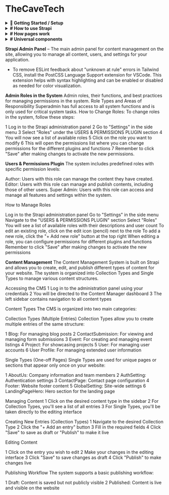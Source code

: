 # TheCaveTech

<details>
    <summary><strong>🚀 Getting Started / Setup</strong></summary>

This setup is designed for testing purposes only, as the company prefers to handle deployment themselves.
<details>
<summary><strong>
1. Installation
</strong></summary>

# <strong>Til sensor</strong>
Du kan hoppe over steg 0
</br>
Both frontend and backend have `.env.example` files.  
0. Create `.env` files in both frontend and backend folders and copy the contents from `.env.example` into `.env`.


# database filen innheolder kun data ikke bilder


# <strong>Backend:</strong>  
1. In the project root, you'll find a zipped database file.  
     Unzip it.  
2. Start MySQL Workbench  
3. Go to your root connection in Workbench → Administration → Users and Privileges → Add Account →  
     Enter `DATABASE_USERNAME` and `DATABASE_PASSWORD` as specified in your backend `.env` file  
4. In Administrative Roles, select all and click Apply  
5. Go to MySQL Connections and create a connection with the username from step 3  
6. Enter the connection you just created  
7. From the menu, select Server → Data Import  
8. Choose "Import from Self-contained File" and select the file from step 1  
9. For "Default Schema to be Imported To", choose "New" and enter `DATABASE_NAME` as in your `.env`  
10. Select the schema from "Default Target Schema" and click Start Import  
11. Refresh Schemas, and in Query, write `USE "database_name_from_env"` (e.g., `USE thecavetech`)

# <strong>Frontend:</strong>  
Her trenges det bare å kopiere innholdet fra .env.example over til .env

After setting up `.env` in the root folder (where `.env.example` is):

**Run:**

#Backend
In your terminal:  
12. `cd backend`  
13. `npm i`  
14. `npm run develop`
14. Navigate to the backend URL specified in your frontend `.env`  
15. If using our database file and prompted to create a user, use:  
        - Email: test@den.no  
        - Password: Gokstad1234  
     # OR 
     admin@admin.no </br>
     Admin1234 </br>



#Frontend

In the terminal:  
1. `cd frontend`  
2. `npm i`
3. `npm run dev`
4. Navigate to the frontend URL specified in your `.env`

**Testing:**  
1. `cd frontend`  
2. `npm run test` to run tests

</details>
<details>
<summary><strong>
🔐 2. Setting up OAuth / 3rd-party SSO Providers <br>
<strong>For testing:</strong>
</strong></summary>

# After npm run 

#### ✅ Google

1. Go to: [https://console.cloud.google.com/welcome](https://console.cloud.google.com/welcome)  
     Click **Select a project** and create a new project.

2. Go to: [https://console.cloud.google.com/apis/credentials](https://console.cloud.google.com/apis/credentials)  
     Click **Create credentials** → Select **OAuth client ID**

     - **Application type:** Web Application  
     - **Name:** Any name for your client  
     - **Authorized redirect URIs (for testing):**
         - `http://localhost:3000/api/auth/callback/google`
         - `http://localhost:1337/api/connect/google/callback`

3. Go to: [https://console.cloud.google.com/auth/branding](https://console.cloud.google.com/auth/branding)  
     Here you can configure the **OAuth consent screen**.  
     The following is **not required for testing**, but **mandatory for deployment**:

     - Application name  
     - Support email  
     - Application logo (optional)  
     - Privacy policy and terms of service  
     - Authorized domains such as:
         - `https://www.thecavetech.org`
         - Domains used in redirect URIs

---

#### ✅ Facebook

1. Go to: [https://developers.facebook.com/](https://developers.facebook.com/)  
     Create a new app for OAuth.

2. Follow the guide:  
     [Learning Strapi Authentication Flows with the Facebook Provider](https://strapi.io/blog/learning-strapi-authentication-flows-with-the-facebook-provider)

3. **Testing locally with Ngrok:**  
     - Run `ngrok http 3000` to generate a public URL.  
     - Use this as the redirect URI in the Facebook Developer Portal, e.g.:  
         `https://abc123.ngrok.io/api/auth/callback/facebook`  
     - For deployment, replace with your production URL:  
         `https://yourdomain.com/api/auth/callback/facebook`

---

#### ⚠️ Microsoft

- **Not tested**, as it requires a credit card for the trial period.  
- The code is implemented **universally** and should work with Microsoft and other providers like Google and Facebook.

---

### ⚙️ Configuration in Strapi

1. Go to the **Strapi Admin Panel**
2. Navigate to **Settings**
3. Under **Users & Permissions Plugin**, select **Providers**
4. Choose your desired OAuth provider
5. Enter:
     - **Client ID** and **Client Secret** from previous steps (Google/Facebook)
6. Add the following redirect URLs:

     - Google: `http://localhost:3000/api/auth/callback/google`  
     - Facebook: `http://localhost:3000/api/auth/callback/facebook`

7. For Microsoft: The redirect URL is generated automatically in Strapi

<details>
    <summary><strong>🖼️ Show Image</strong></summary>

    ![Screenshot](/ImagesForReadme/StrapiAddOauth.png)

    > 🔄 Remember to update **Authorized redirect URIs** when deploying the application so they point to the correct production URL.

</details>
</details>

<details>
<summary><strong>
🔐 3. Setting up SendGrid <br>
<strong>For testing:</strong>
</strong></summary>

1. Enable email in the Strapi admin panel:  
     Settings → Users & Permissions Plugin → Providers → Email → Enable > True → Save

2. Log in or register at https://app.sendgrid.com/  
3. Create a new sender  
4. Verify your email  
5. Go to API settings and create an API key  
6. After setup, save the API key in your `.env` file:  
     ```
     SENDGRID_API_KEY=
     DEFAULT_FROM_EMAIL=
     DEFAULT_REPLY_TO_EMAIL=
     ```
     Use the same values as when you created the sender.

**SendGrid: Unauthorized Error issue while using SendGrid Email API**  
[Help Article](https://help.twilio.com/articles/10284917001627)

</details>



</details>

<details><summary><strong># How to use Strapi</strong></summary>
# Plugins.ts
#
</details>

<details><summary><strong># How pages work</strong></summary></details>

<details><summary><strong># Universal components</strong></summary></details>


**Strapi Admin Panel** – The main admin panel for content management on the site, allowing you to manage all content, users, and settings for your application.

- To remove ESLint feedback about "unknown at rule" errors in Tailwind CSS, install the PostCSS Language Support extension for VSCode. This extension helps with syntax highlighting and can be enabled or disabled as needed for color visualization.

**Admin Roles in the System**
Admin roles, their functions, and best practices for managing permissions in the system.
Role Types and Areas of Responsibility
Superadmin has full access to all system functions and is only used for critical system tasks.
How to Change Roles:
To change roles in the system, follow these steps:

1 Log in to the Strapi administration panel
2 Go to "Settings" in the side menu
3 Select "Roles" under the USERS & PERMISSIONS PLUGIN section
4 You will now see a list of available roles
5 Click on the role you want to modify
6 This will open the permissions list where you can change permissions for the different plugins and functions
7 Remember to click "Save" after making changes to activate the new permissions.

**Users & Permissions Plugin**
The system includes predefined roles with specific permission levels:

Author: Users with this role can manage the content they have created.
Editor: Users with this role can manage and publish contents, including those of other users.
Super Admin: Users with this role can access and manage all features and settings within the system.

How to Manage Roles

Log in to the Strapi administration panel
Go to "Settings" in the side menu
Navigate to the "USERS & PERMISSIONS PLUGIN" section
Select "Roles"
You will see a list of available roles with their descriptions and user count
To edit an existing role, click on the edit icon (pencil) next to the role
To add a new role, click the "+ Add new role" button at the top right
When editing a role, you can configure permissions for different plugins and functions
Remember to click "Save" after making changes to activate the new permissions

**Content Management**
The Content Management System is built on Strapi and allows you to create, edit, and publish different types of content for your website. The system is organized into Collection Types and Single Types to manage various content structures.

Accessing the CMS
1 Log in to the administration panel using your credentials
2 You will be directed to the Content Manager dashboard
3 The left sidebar contains navigation to all content types

Content Types
The CMS is organized into two main categories:

Collection Types (Multiple Entries)
Collection Types allow you to create multiple entries of the same structure:

1 Blog: For managing blog posts
2 ContactSubmission: For viewing and managing form submissions
3 Event: For creating and managing event listings
4 Project: For showcasing projects
5 User: For managing user accounts
6 User Profile: For managing extended user information

Single Types (One-off Pages)
Single Types are used for unique pages or sections that appear only once on your website:

1 AboutUs: Company information and team members
2 AuthSetting: Authentication settings
3 ContactPage: Contact page configuration
4 Footer: Website footer content
5 GlobalSetting: Site-wide settings
6 LandingPageHero: Hero section for the landing page

Managing Content
1 Click on the desired content type in the sidebar
2 For Collection Types, you'll see a list of all entries
3 For Single Types, you'll be taken directly to the editing interface

Creating New Entries (Collection Types)
1 Navigate to the desired Collection Type
2 Click the "+ Add an entry" button
3 Fill in the required fields
4 Click "Save" to save as draft or "Publish" to make it live

Editing Content

1 Click on the entry you wish to edit
2 Make your changes in the editing interface
3 Click "Save" to save changes as draft
4 Click "Publish" to make changes live

Publishing Workflow
The system supports a basic publishing workflow:

1 Draft: Content is saved but not publicly visible
2 Published: Content is live and visible on the website

